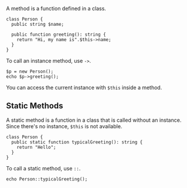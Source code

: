 A method is a function defined in a class.

```
class Person {
  public string $name;

  public function greeting(): string {
    return "Hi, my name is".$this->name;
  }
}
```

To call an instance method, use `->`.

```
$p = new Person();
echo $p->greeting();
```

You can access the current instance with `$this` inside a method.

## Static Methods

A static method is a function in a class that is called without an
instance. Since there's no instance, `$this` is not available.

```
class Person {
  public static function typicalGreeting(): string {
    return "Hello";
  }
}
```

To call a static method, use `::`.

```
echo Person::typicalGreeting();
```
